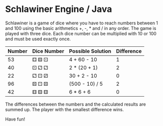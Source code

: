 # Schlawiner Engine / Java

Schlawiner is a game of dice where you have to reach numbers between 1 and 100 using the basic arithmetics +, -, * and / in any order. The game is played with three dice. Each dice number can be multiplied with 10 or 100 and must be used exactly once.

| Number | Dice Number | Possible Solution | Difference |
|--------|-------------|-------------------|------------|
| 53     | ⚃ ⚅ ⚀       | 4 + 60 - 10       | 1          |
| 40     | ⚀ ⚁ ⚁       | 2 * (20 + 1)      | 2          |
| 22     | ⚁ ⚀ ⚂       | 30 + 2 - 10       | 0          |
| 96     | ⚄ ⚀ ⚄       | (500 - 10) / 5    | 2          |
| 42     | ⚅ ⚅ ⚅       | 6 * 6 + 6         | 0          |

The differences between the numbers and the calculated results are summed up. The player with the smallest difference wins.

Have fun!
